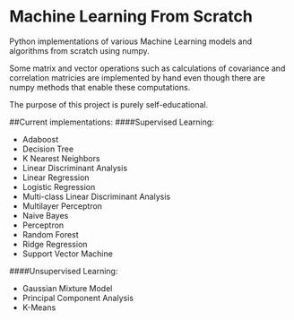 # Machine Learning From Scratch

Python implementations of various Machine Learning models and algorithms from scratch using numpy.

Some matrix and vector operations such as calculations of covariance and correlation matricies are
implemented by hand even though there are numpy methods that enable these computations. 

The purpose of this project is purely self-educational.

##Current implementations:
####Supervised Learning:
- Adaboost
- Decision Tree
- K Nearest Neighbors
- Linear Discriminant Analysis
- Linear Regression
- Logistic Regression
- Multi-class Linear Discriminant Analysis
- Multilayer Perceptron
- Naive Bayes
- Perceptron
- Random Forest
- Ridge Regression
- Support Vector Machine

####Unsupervised Learning:
- Gaussian Mixture Model
- Principal Component Analysis
- K-Means

